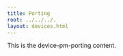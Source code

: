 ```yaml
---
title: Porting
root: ../../../.
layout: devices.html
---
```


This is the device-pm-porting content.

